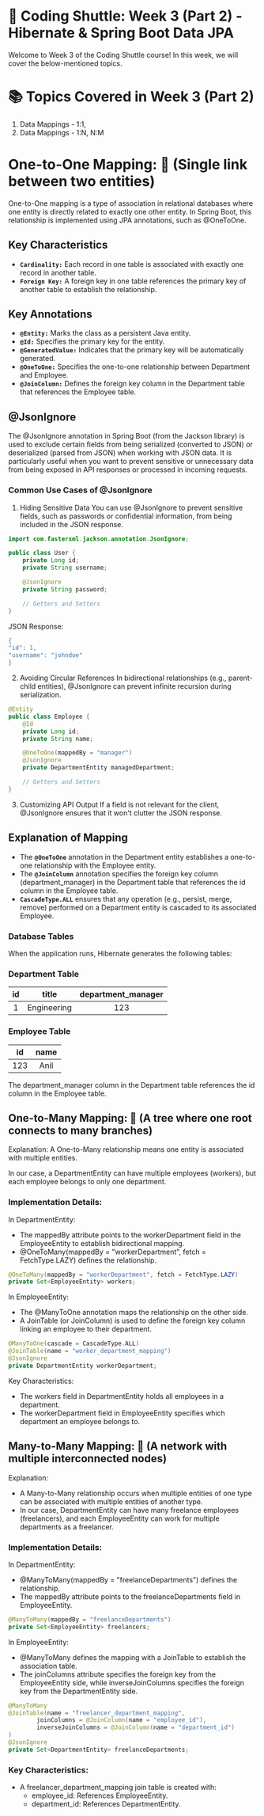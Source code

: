 # 🚀 Coding Shuttle: Week 3 (Part 2) - Hibernate & Spring Boot Data JPA
Welcome to Week 3 of the Coding Shuttle course! In this week, we will cover the below-mentioned topics.

# 📚 Topics Covered in Week 3 (Part 2)
1. Data Mappings - 1:1, 
2. Data Mappings - 1:N, N:M

# One-to-One Mapping: 🔗 (Single link between two entities)
One-to-One mapping is a type of association in relational databases where one entity is directly related to exactly one other entity. In Spring Boot, this relationship is implemented using JPA annotations, such as @OneToOne.

## Key Characteristics
* **`Cardinality:`** Each record in one table is associated with exactly one record in another table.
* **`Foreign Key:`** A foreign key in one table references the primary key of another table to establish the relationship.

## Key Annotations
* **`@Entity:`** Marks the class as a persistent Java entity.
* **`@Id:`** Specifies the primary key for the entity.
* **`@GeneratedValue:`** Indicates that the primary key will be automatically generated.
* **`@OneToOne:`** Specifies the one-to-one relationship between Department and Employee.
* **`@JoinColumn:`** Defines the foreign key column in the Department table that references the Employee table.

## @JsonIgnore 
The @JsonIgnore annotation in Spring Boot (from the Jackson library) is used to exclude certain fields from being serialized (converted to JSON) or deserialized (parsed from JSON) when working with JSON data. It is particularly useful when you want to prevent sensitive or unnecessary data from being exposed in API responses or processed in incoming requests.

### Common Use Cases of @JsonIgnore
1. Hiding Sensitive Data
   You can use @JsonIgnore to prevent sensitive fields, such as passwords or confidential information, from being included in the JSON response.
```java
import com.fasterxml.jackson.annotation.JsonIgnore;

public class User {
    private Long id;
    private String username;

    @JsonIgnore
    private String password;

    // Getters and Setters
}
```
JSON Response:
```java
{
"id": 1,
"username": "johndoe"
}
```
2. Avoiding Circular References
   In bidirectional relationships (e.g., parent-child entities), @JsonIgnore can prevent infinite recursion during serialization.
```java
@Entity
public class Employee {
    @Id
    private Long id;
    private String name;

    @OneToOne(mappedBy = "manager")
    @JsonIgnore
    private DepartmentEntity managedDepartment;

    // Getters and Setters
}
```

3. Customizing API Output
   If a field is not relevant for the client, @JsonIgnore ensures that it won't clutter the JSON response.

## Explanation of Mapping
* The **`@OneToOne`** annotation in the Department entity establishes a one-to-one relationship with the Employee entity.
* The **`@JoinColumn`** annotation specifies the foreign key column (department_manager) in the Department table that references the id column in the Employee table.
* **`CascadeType.ALL`** ensures that any operation (e.g., persist, merge, remove) performed on a Department entity is cascaded to its associated Employee.

### Database Tables
When the application runs, Hibernate generates the following tables:

### Department Table
| id |    title    | department_manager |
|:--:|:-----------:|:------------------:|
| 1  | Engineering |        123         |
	 
### Employee Table
| id  | name |
|:---:|:----:|
| 123 | Anil |

The department_manager column in the Department table references the id column in the Employee table.

## One-to-Many Mapping: 🌳 (A tree where one root connects to many branches)
Explanation: A One-to-Many relationship means one entity is associated with multiple entities.

In our case, a DepartmentEntity can have multiple employees (workers), but each employee belongs to only one department.

### Implementation Details:

In DepartmentEntity:
* The mappedBy attribute points to the workerDepartment field in the EmployeeEntity to establish bidirectional mapping.
* @OneToMany(mappedBy = "workerDepartment", fetch = FetchType.LAZY) defines the relationship.

```java
@OneToMany(mappedBy = "workerDepartment", fetch = FetchType.LAZY)
private Set<EmployeeEntity> workers;
```

In EmployeeEntity:
* The @ManyToOne annotation maps the relationship on the other side.
* A JoinTable (or JoinColumn) is used to define the foreign key column linking an employee to their department.

```java
@ManyToOne(cascade = CascadeType.ALL)
@JoinTable(name = "worker_department_mapping")
@JsonIgnore
private DepartmentEntity workerDepartment;
```
Key Characteristics:
* The workers field in DepartmentEntity holds all employees in a department.
* The workerDepartment field in EmployeeEntity specifies which department an employee belongs to.

## Many-to-Many Mapping: 🔄 (A network with multiple interconnected nodes)

Explanation:
* A Many-to-Many relationship occurs when multiple entities of one type can be associated with multiple entities of another type.
* In our case, DepartmentEntity can have many freelance employees (freelancers), and each EmployeeEntity can work for multiple departments as a freelancer. 

### Implementation Details:

In DepartmentEntity:
* @ManyToMany(mappedBy = "freelanceDepartments") defines the relationship.
* The mappedBy attribute points to the freelanceDepartments field in EmployeeEntity.

```java
@ManyToMany(mappedBy = "freelanceDepartments")
private Set<EmployeeEntity> freelancers;
```

In EmployeeEntity:
* @ManyToMany defines the mapping with a JoinTable to establish the association table.
* The joinColumns attribute specifies the foreign key from the EmployeeEntity side, while inverseJoinColumns specifies the foreign key from the DepartmentEntity side.

```java
@ManyToMany
@JoinTable(name = "freelancer_department_mapping",
        joinColumns = @JoinColumn(name = "employee_id"),
        inverseJoinColumns = @JoinColumn(name = "department_id")
)
@JsonIgnore
private Set<DepartmentEntity> freelanceDepartments;
```

### Key Characteristics:
* A freelancer_department_mapping join table is created with:
  * employee_id: References EmployeeEntity.
  * department_id: References DepartmentEntity.